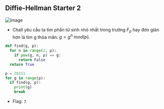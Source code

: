 ## Diffie-Hellman Starter 2
![image](https://hackmd.io/_uploads/S1jCm-mha.png)
- Chall yêu cầu ta tìm phần tử sinh nhỏ nhất trong trường $F_p$ hay đơn giản hơn là tìm g thỏa mãn: $g= g^n\ mod(p)$.
```python
def find(g, p):
  for n in range(2, p):
    if pow(g, n, p) == g:
      return False
  return True

p = 28151
for g in range(p):
  if find(g, p):
    print(g)
    break
```
- Flag: `7`
